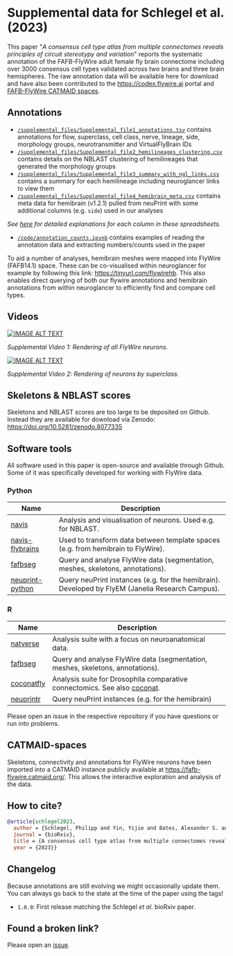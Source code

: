 # Supplemental data for Schlegel et al. (2023)
This paper "_A consensus cell type atlas from multiple connectomes reveals principles of circuit stereotypy and variation_"
reports the systematic annotation of the FAFB-FlyWire adult female fly brain connectome including over 3000 consensus cell types validated across two brains and three brain hemispheres. The raw annotation data will be available here for download and have also been contributed to the https://codex.flywire.ai portal and [FAFB-FlyWire CATMAID spaces](https://fafb-flywire.catmaid.org/).

## Annotations

- [`/supplemental_files/Supplemental_file1_annotations.tsv`](supplemental_files/Supplemental_file1_annotations.tsv') contains annotations for flow, superclass, cell class, nerve, lineage, side, morphology groups, neurotransmitter and VirtualFlyBrain IDs
- [`/supplemental_files/Supplemental_file2_hemilineages_clustering.csv`](supplemental_files/Supplemental_file2_hemilineages_clustering.csv') contains details on the NBLAST clustering of hemilineages that generated the morphology groups
- [`/supplemental_files/Supplemental_file3_summary_with_ngl_links.csv`](supplemental_files/Supplemental_file3_summary_with_ngl_links.csv') contains a summary for each hemilineage including neuroglancer links to view them
- [`/supplemental_files/Supplemental_file4_hemibrain_meta.csv`](supplemental_files/Supplemental_file4_hemibrain_meta.csv') contains meta data for hemibrain (v1.2.1) pulled from neuPrint with some additional columns (e.g. `side`) used in our analyses

_See [here](supplemental_files/Supplemental_files_columns.md) for detailed explanations for each column in these spreadsheets._

- [`/code/annotation_counts.ipynb`](code/annotation_counts.ipynb') contains examples of
reading the annotation data and extracting numbers/counts used in the paper

To aid a number of analyses, hemibrain meshes were mapped into FlyWire (FAFB14.1) space. These can be co-visualised within neuroglancer for example by following this link: https://tinyurl.com/flywirehb. This also enables direct querying of both our flywire annotations and hemibrain annotations from within neuroglancer to efficiently find and compare cell types.

## Videos
[![IMAGE ALT TEXT](http://img.youtube.com/vi/1kctjRyJYno/0.jpg)](http://www.youtube.com/watch?v=1kctjRyJYno "Supplemental Video")

_Supplemental Video 1: Rendering of all FlyWire neurons._

[![IMAGE ALT TEXT](http://img.youtube.com/vi/V-af_NQYGx0/0.jpg)](http://www.youtube.com/watch?v=V-af_NQYGx0 "Supplemental Video")

_Supplemental Video 2: Rendering of neurons by superclass._


## Skeletons & NBLAST scores
Skeletons and NBLAST scores are too large to be deposited on Github. Instead they are available for download via Zenodo: https://doi.org/10.5281/zenodo.8077335

## Software tools
All software used in this paper is open-source and available through Github. Some of it was specifically developed for working with FlyWire data.

### Python

| Name             | Description |
| ---------------- | ----------- |
| [navis](https://github.com/navis-org/navis)            | Analysis and visualisation of neurons. Used e.g. for NBLAST.  |
| [navis-flybrains](https://github.com/navis-org/navis-flybrains)  | Used to transform data between template spaces (e.g. from hemibrain to FlyWire). |
| [fafbseg](https://github.com/flyconnectome/fafbseg-py)          | Query and analyse FlyWire data (segmentation, meshes, skeletons, annotations). |
| [neuprint-python](https://github.com/connectome-neuprint/neuprint-python)  | Query neuPrint instances (e.g. for the hemibrain). Developed by FlyEM (Janelia Research Campus). |

### R

| Name             | Description |
| ---------------- | ----------- |
| [natverse](https://natverse.org)          | Analysis suite with a focus on neuroanatomical data.  |
| [fafbseg](https://natverse.org/fafbseg)          | Query and analyse FlyWire data (segmentation, meshes, skeletons, annotations). |
| [coconatfly](https://natverse.org/coconatfly) | Analysis suite for Drosophila comparative connectomics. See also [coconat](https://github.com/natverse/coconat). |
| [neuprintr](https://natverse.org/neuprintr) | Query neuPrint instances (e.g. for the hemibrain) |

Please open an issue in the respective repository if you have questions or run into problems.

## CATMAID-spaces
Skeletons, connectivity and annotations for FlyWire neurons have been imported into a CATMAID instance publicly available at https://fafb-flywire.catmaid.org/. This allows the interactive exploration and analysis of the data.

## How to cite?
```bibtex
@article{schlegel2023,
  author = {Schlegel, Philipp and Yin, Yijie and Bates, Alexander S. and Dorkenwald, Sven and Eichler, Katharina and Brooks, Paul and Han, Daniel S. and Gkantia, Marina and dos Santos, Marcia and Munnelly, Eva J. and Badalamente, Griffin and Capdevila, Laia Serratosa and Sane, Varun and Pleijzier, Markus W. and Tamimi, Imaan F.M. and Dunne, Christopher R. and Salgarella, Irene and Fang, Siqi and Perlman, Eric and Kazimiers, Tom and Jagannathan, Sridhar R. and Matsliah, Arie and Sterling, Amy R and Yu, Szi-chieh and McKellar, Claire E. and Consortium, FlyWire and Costa, Marta and Seung, H. Sebastian and Murthy, Mala and Hartenstein, Volker and Bock, Davi D. and Jefferis, Gregory S.X.E.},
  journal = {bioRxiv},
  title = {A consensus cell type atlas from multiple connectomes reveals principles of circuit stereotypy and variation},
  year = {2023}}
```

## Changelog
Because annotations are still evolving we might occasionally update them. You can always go back to the state at the time of the paper using the tags!

- `1.0.0`: First release matching the Schlegel *et al*. bioRxiv paper.

## Found a broken link?
Please open an [issue](https://github.com/flyconnectome/flywire_annotations/issues).

